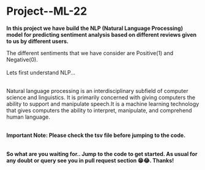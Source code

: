 # Project--ML-22

<table>
  
**In this project we have build the NLP (Natural Language Processing) model for predicting sentiment analysis based on different reviews given to us by different users.**

The different sentiments that we have consider are Positive(1) and Negative(0).<br></br>
Lets first understand NLP...<br></br>


Natural language processing is an interdisciplinary subfield of computer science and linguistics. It is primarily concerned with giving computers the ability to support and manipulate speech.It is a machine learning technology that gives computers the ability to interpret, manipulate, and comprehend human language.<br></br>


**Important Note: Please check the tsv file before jumping to the code.**


  
</table>

**So what are you waiting for.. Jump to the code to get started. As usual for any doubt or query see you in pull request section 😁😂. Thanks!**
